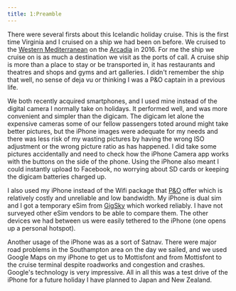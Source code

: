 ```yaml
---
title: 1:Preamble
---
```

There were several firsts about this Icelandic holiday cruise. This is the first
time Virginia and I cruised on a ship we had been on before. We cruised to the
[Western Mediterranean](2016/Arcadia) on the [Arcadia](https://www.pocruises.com/cruise-ships/arcadia/) in 2016.
For me the ship we cruise on is as much a
destination we visit as the ports of call. A cruise ship is more than
a place to stay or be transported in, it has restaurants and theatres and
shops and gyms and art galleries.  I didn't remember the ship that well,
no sense of deja vu or thinking I was a P&amp;O captain in a previous life.

We both recently acquired smartphones, and I used mine instead of the digital camera I normally
take on holidays. It performed well, and was more convenient and simpler than
the digicam. The digicam let alone the expensive cameras some of our fellow passengers
toted around might take better pictures, but the iPhone images were adequate for my needs
and there was less risk of my wasting pictures by having the wrong ISO adjustment or
the wrong picture ratio as has happened. I did take some pictures accidentally and
need to check how the iPhone Camera app works with the buttons on the side of the
phone. Using the iPhone also meant I could instantly upload to
Facebook, no worrying about SD cards or keeping the digicam batteries charged up.

I also used my iPhone instead of the Wifi package that [P&amp;O](https://www.pocruises.com/) offer which is
relatively costly and unreliable and low bandwidth.
My iPhone is dual sim and I got a temporary eSim from [GigSky](https://www.gigsky.com/) which worked reliably.
I have not surveyed other eSim vendors to be able to compare them. The other devices
we had between us were easily tethered to the iPhone (one opens up a personal
hotspot).

Another usage of the iPhone was as a sort of Satnav. There were major road problems in the
Southampton area on the day we sailed, and we used Google Maps on my iPhone to get us
to Mottisfont and from Mottisfont to the cruise terminal despite roadworks and
congestion and crashes. Google's technology is very impressive. All in all
this was a test drive of the iPhone for a future holiday I have planned to Japan and
New Zealand.
